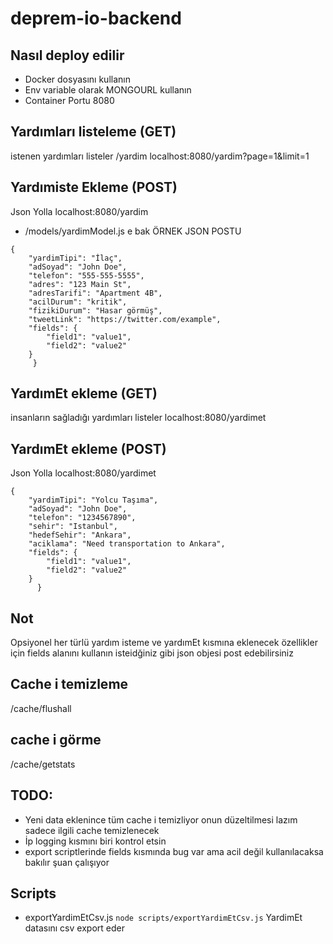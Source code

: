 # deprem-io-backend

## Nasıl deploy edilir

* Docker dosyasını kullanın
* Env variable olarak MONGOURL kullanın
* Container Portu 8080

## Yardımları listeleme (GET)
istenen yardımları listeler
/yardim 
localhost:8080/yardim?page=1&limit=1

## Yardımiste Ekleme (POST)
Json Yolla
localhost:8080/yardim
* /models/yardimModel.js e bak 
ÖRNEK JSON POSTU
```
{
    "yardimTipi": "İlaç",
    "adSoyad": "John Doe",
    "telefon": "555-555-5555",
    "adres": "123 Main St",
    "adresTarifi": "Apartment 4B",
    "acilDurum": "kritik",
    "fizikiDurum": "Hasar görmüş",
    "tweetLink": "https://twitter.com/example",
    "fields": {
        "field1": "value1",
        "field2": "value2"
    }
     }

```

## YardımEt ekleme (GET)
insanların sağladığı yardımları listeler
localhost:8080/yardimet

## YardımEt ekleme (POST)
Json Yolla
localhost:8080/yardimet

```
{
    "yardimTipi": "Yolcu Taşıma",
    "adSoyad": "John Doe",
    "telefon": "1234567890",
    "sehir": "Istanbul",
    "hedefSehir": "Ankara",
    "aciklama": "Need transportation to Ankara",
    "fields": {
        "field1": "value1",
        "field2": "value2"
    }
      }
```

## Not
Opsiyonel her türlü yardım isteme ve yardımEt kısmına eklenecek özellikler için
fields alanını kullanın isteidğiniz gibi json objesi post edebilirsiniz 

## Cache i temizleme
/cache/flushall

## cache i görme 

/cache/getstats


## TODO:

* Yeni data eklenince tüm cache i temizliyor onun düzeltilmesi lazım sadece ilgili cache temizlenecek
* İp logging kısmını biri kontrol etsin
* export scriptlerinde fields kısmında bug var ama acil değil kullanılacaksa bakılır şuan çalışıyor 

## Scripts 

* exportYardimEtCsv.js
`node scripts/exportYardimEtCsv.js`
YardimEt datasını csv export eder 

